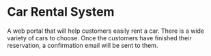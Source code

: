 # Car Rental System
A web portal that will help customers easily rent a car. 
There is a wide variety of cars to choose. 
Once the customers have finished their reservation, a confirmation email will be sent to them.
